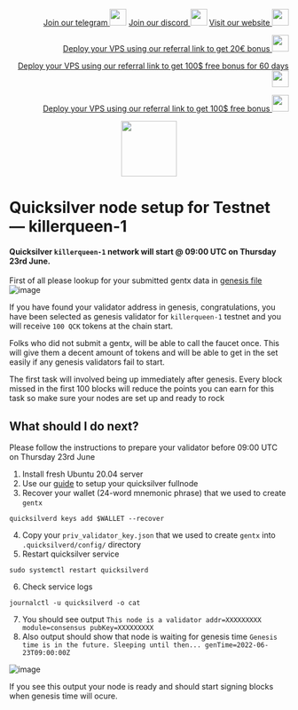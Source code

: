 <p style="font-size:14px" align="right">
<a href="https://t.me/kjnotes" target="_blank">Join our telegram <img src="https://user-images.githubusercontent.com/50621007/183283867-56b4d69f-bc6e-4939-b00a-72aa019d1aea.png" width="30"/></a>
<a href="https://discord.gg/JqQNcwff2e" target="_blank">Join our discord <img src="https://user-images.githubusercontent.com/50621007/176236430-53b0f4de-41ff-41f7-92a1-4233890a90c8.png" width="30"/></a>
<a href="https://kjnodes.com/" target="_blank">Visit our website <img src="https://user-images.githubusercontent.com/50621007/168689709-7e537ca6-b6b8-4adc-9bd0-186ea4ea4aed.png" width="30"/></a>
</p>

<p style="font-size:14px" align="right">
<a href="https://hetzner.cloud/?ref=y8pQKS2nNy7i" target="_blank">Deploy your VPS using our referral link to get 20€ bonus <img src="https://user-images.githubusercontent.com/50621007/174612278-11716b2a-d662-487e-8085-3686278dd869.png" width="30"/></a>
</p>
<p style="font-size:14px" align="right">
<a href="https://m.do.co/c/17b61545ca3a" target="_blank">Deploy your VPS using our referral link to get 100$ free bonus for 60 days <img src="https://user-images.githubusercontent.com/50621007/183284313-adf81164-6db4-4284-9ea0-bcb841936350.png" width="30"/></a>
</p>
<p style="font-size:14px" align="right">
<a href="https://www.vultr.com/?ref=7418642" target="_blank">Deploy your VPS using our referral link to get 100$ free bonus <img src="https://user-images.githubusercontent.com/50621007/183284971-86057dc2-2009-4d40-a1d4-f0901637033a.png" width="30"/></a>
</p>

<p align="center">
  <img height="100" height="auto" src="https://user-images.githubusercontent.com/50621007/166148846-93575afe-e3ce-4ca5-a3f7-a21e8a8609cb.png">
</p>

# Quicksilver node setup for Testnet — killerqueen-1

#### Quicksilver `killerqueen-1` network will start @ 09:00 UTC on Thursday 23rd June.

First of all please lookup for your submitted gentx data in [genesis file](https://raw.githubusercontent.com/ingenuity-build/testnets/main/killerqueen/genesis.json)
![image](https://user-images.githubusercontent.com/50621007/175129276-9705a6fc-c6ec-4c1e-8944-d1fd0b84732d.png)

If you have found your validator address in genesis, congratulations, you have been selected as genesis validator for `killerqueen-1` testnet and you will receive `100 QCK` tokens at the chain start.

Folks who did not submit a gentx, will be able to call the faucet once. This will give them a decent amount of tokens and will be able to get in the set easily if any genesis validators fail to start.

The first task will involved being up immediately after genesis. Every block missed in the first 100 blocks will reduce the points you can earn for this task so make sure your nodes are set up and ready to rock

## What should I do next?

Please follow the instructions to prepare your validator before 09:00 UTC on Thursday 23rd June
1) Install fresh Ubuntu 20.04 server
2) Use our [guide](https://github.com/kj89/testnet_manuals/tree/main/quicksilver) to setup your quicksilver fullnode 
3) Recover your wallet (24-word mnemonic phrase) that we used to create `gentx`
```
quicksilverd keys add $WALLET --recover
```
4) Copy your `priv_validator_key.json` that we used to create `gentx` into `.quicksilverd/config/` directory
5) Restart quicksilver service
```
sudo systemctl restart quicksilverd
```
6) Check service logs
```
journalctl -u quicksilverd -o cat
```
7) You should see output `This node is a validator addr=XXXXXXXXX module=consensus pubKey=XXXXXXXXX`
8) Also output should show that node is waiting for genesis time `Genesis time is in the future. Sleeping until then... genTime=2022-06-23T09:00:00Z`

![image](https://user-images.githubusercontent.com/50621007/175128488-f7981ef5-98fb-4b0d-bfc0-8135a05a847b.png)

If you see this output your node is ready and should start signing blocks when genesis time will ocure.